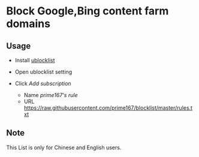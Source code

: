 # Block Google,Bing content farm domains

## Usage

* Install [ublocklist](https://chrome.google.com/webstore/detail/pncfbmialoiaghdehhbnbhkkgmjanfhe)

* Open ublocklist setting

* Click *Add subscription*

   * Name *prime167's rule*
   * URL https://raw.githubusercontent.com/prime167/blocklist/master/rules.txt
## Note

This List is only for Chinese and English users.